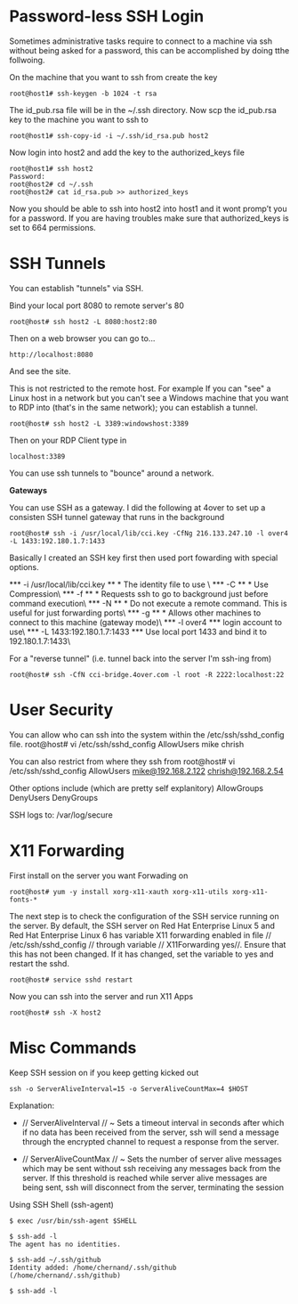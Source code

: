 # Password-less SSH Login


Sometimes administrative tasks require to connect to a machine via ssh without being asked for a password, this can be accomplished by doing tthe follwoing.

On the machine that you want to ssh from create the key

    root@host1# ssh-keygen -b 1024 -t rsa

The id_pub.rsa file will be in the ~/.ssh directory. Now scp the id_pub.rsa key to the machine you want to ssh to

    root@host1# ssh-copy-id -i ~/.ssh/id_rsa.pub host2

Now login into host2 and add the key to the authorized_keys file

    root@host1# ssh host2
    Password:
    root@host2# cd ~/.ssh
    root@host2# cat id_rsa.pub >> authorized_keys

Now you should be able to ssh into host2 into host1 and it wont promp’t you for a password. If you are having troubles make sure that authorized_keys is set to 664 permissions. 

# SSH Tunnels

You can establish "tunnels" via SSH.

Bind your local port 8080 to remote server's 80

	
	root@host# ssh host2 -L 8080:host2:80


Then on a web browser you can go to...

	
	http://localhost:8080


And see the site.

This is not restricted to the remote host. For example If you can "see" a Linux host in a network but you can't see a Windows machine that you want to RDP into (that's in the same network); you can establish a tunnel.

	
	root@host# ssh host2 -L 3389:windowshost:3389


Then on your RDP Client type in

	
	localhost:3389


You can use ssh tunnels to "bounce" around a network.

__Gateways__

You can use SSH as a gateway. I did the following at 4over to set up a consisten SSH tunnel gateway that runs in the background

	
	root@host# ssh -i /usr/local/lib/cci.key -CfNg 216.133.247.10 -l over4 -L 1433:192.180.1.7:1433


Basically I created an SSH key first then used port fowarding with special options.

*** -i /usr/local/lib/cci.key ** * The identity file to use \\
*** -C ** * Use Compression\\
*** -f ** * Requests ssh to go to background just before command execution\\
*** -N ** * Do not execute a remote command.  This is useful for just forwarding ports\\
*** -g ** * Allows other machines to connect to this machine (gateway mode)\\
*** -l over4 *** login account to use\\
*** -L 1433:192.180.1.7:1433 *** Use local port 1433 and bind it to 192.180.1.7:1433\\

For a "reverse tunnel" (i.e. tunnel back into the server I'm ssh-ing from)

	
	root@host# ssh -CfN cci-bridge.4over.com -l root -R 2222:localhost:22

# User Security

You can allow who can ssh into the system within the /etc/ssh/sshd_config file.
        root@host# vi /etc/ssh/sshd_config
          AllowUsers mike chrish

You can also restrict from where they ssh from
        root@host# vi /etc/ssh/sshd_config
          AllowUsers mike@192.168.2.122 chrish@192.168.2.54

Other options include (which are pretty self explanitory)
        AllowGroups
        DenyUsers
        DenyGroups

SSH logs to: /var/log/secure

# X11 Forwarding

First install on the server you want Forwading on

	
	root@host# yum -y install xorg-x11-xauth xorg-x11-utils xorg-x11-fonts-* 



The next step is to check the configuration of the SSH service running on the server. By default, the SSH
server on Red Hat Enterprise Linux 5 and Red Hat Enterprise Linux 6 has variable X11 forwarding enabled
in file // /etc/ssh/sshd_config // through variable // X11Forwarding yes//. Ensure that this has not been
changed. If it has changed, set the variable to yes and restart the sshd.

	
	root@host# service sshd restart


Now you can ssh into the server and run X11 Apps

	
	root@host# ssh -X host2


# Misc Commands

Keep SSH session on if you keep getting kicked out

	
	ssh -o ServerAliveInterval=15 -o ServerAliveCountMax=4 $HOST


Explanation:

*  // ServerAliveInterval // ~ Sets a timeout interval in seconds after which if no data has been received from the server, ssh will send a message through the encrypted channel to request a response from the server.

*  // ServerAliveCountMax // ~ Sets the number of server alive messages which may be sent without ssh receiving any messages back from the server.  If this threshold is reached while server alive messages are being sent, ssh will disconnect from the server, terminating the session

Using SSH Shell (ssh-agent)

	
	$ exec /usr/bin/ssh-agent $SHELL
	
	$ ssh-add -l
	The agent has no identities.
	
	$ ssh-add ~/.ssh/github
	Identity added: /home/chernand/.ssh/github (/home/chernand/.ssh/github)
	
	$ ssh-add -l
	

